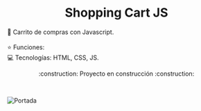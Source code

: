<h1 align="center"> Shopping Cart JS </h1>

:pushpin: Carrito de compras con Javascript. <br>  
:star: Funciones:  <br> 
:computer: Tecnologías: HTML, CSS, JS. <br> 

<p align="center">:construction: Proyecto en construcción :construction: </p> <br> 

![Portada](https://github.com/Ni4nne/Shopping-Cart---JS/assets/101357594/57111ae3-8d18-4814-b28c-b343d8506a72)
